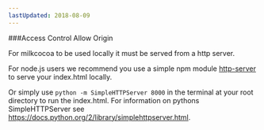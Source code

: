 ```yaml
---
lastUpdated: 2018-08-09
---
```


###Access Control Allow Origin 

For milkcocoa to be used locally it must be 
served from a http server. 

For node.js users we recommend you use a simple npm module [http-server](https://www.npmjs.com/package/http-server) to serve your index.html locally. 

Or simply use 
`python -m SimpleHTTPServer 8000` in the terminal at your root directory to run the index.html.
For information on pythons SimpleHTTPServer see 
https://docs.python.org/2/library/simplehttpserver.html. 